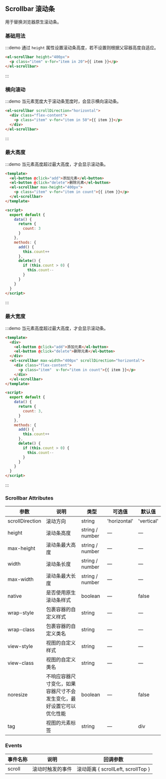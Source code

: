 ## Scrollbar 滚动条

用于替换浏览器原生滚动条。

### 基础用法

:::demo 通过 `height` 属性设置滚动条高度，若不设置则根据父容器高度自适应。

```html
<el-scrollbar height="400px">
  <p class="item" v-for="item in 20">{{ item }}</p>
</el-scrollbar>
```

:::

### 横向滚动

:::demo 当元素宽度大于滚动条宽度时，会显示横向滚动条。

```html
<el-scrollbar scrollDirection="horizontal">
  <div class="flex-content">
    <p class="item" v-for="item in 50">{{ item }}</p>
  </div>
</el-scrollbar>
```

:::

### 最大高度

:::demo 当元素高度超过最大高度，才会显示滚动条。

```html
<template>
  <el-button @click="add">添加元素</el-button>
  <el-button @click="delete">删除元素</el-button>
  <el-scrollbar max-height="400px">
    <p class="item" v-for="item in count">{{ item }}</p>
  </el-scrollbar>
</template>

<script>
  export default {
    data() {
      return {
        count: 3
      }
    },
    methods: {
      add() {
        this.count++
      },
      delete() {
        if (this.count > 0) {
          this.count--
        }
      }
    }
  }
</script>
```

:::
### 最大宽度

:::demo 当元素高度超过最大高度，才会显示滚动条。

```html
<template>
  <div>
    <el-button @click="add">添加元素</el-button>
    <el-button @click="delete">删除元素</el-button>
  </div>
  <el-scrollbar max-width="400px" scrollDirection="horizontal">
    <div class="flex-content">
      <p class="item"  v-for="item in count">{{ item }}</p>
    </div>
  </el-scrollbar>
</template>

<script>
  export default {
    data() {
      return {
        count: 3,
      }
    },
    methods: {
      add() {
        this.count++
      },
      delete() {
        if (this.count > 0) {
          this.count--
        }
      }
    }
  }
</script>
```
:::

### Scrollbar Attributes

| 参数          | 说明            | 类型            | 可选值                 | 默认值   |
|-------------  |---------------- |---------------- |---------------------- |-------- |
| scrollDirection          | 滚动方向         | string  |          'horizontal'             |    'vertical'     |
| height          | 滚动条高度         | string / number  |          —             |    —     |
| max-height          | 滚动条最大高度         | string / number  |          —             |    —     |
| width          | 滚动条长度         | string / number  |          —             |    —     |
| max-width          | 滚动条最大长度         | string / number  |          —             |    —     |
| native          | 是否使用原生滚动条样式         | boolean  |          —             |    false     |
| wrap-style    | 包裹容器的自定义样式  | string | — |    —  |
| wrap-class  | 包裹容器的自定义类名    | string  |    —  |  — |
| view-style  | 视图的自定义样式    | string  |    —  |  — |
| view-class  | 视图的自定义类名    | string  |    —  |  — |
| noresize  | 不响应容器尺寸变化，如果容器尺寸不会发生变化，最好设置它可以优化性能    | boolean  |    —  |  false |
| tag  | 视图的元素标签    | string  |    —  |  div |

### Events

| 事件名称 | 说明 | 回调参数 |
|---------- |-------- |---------- |
| scroll | 滚动时触发的事件 | 滚动距离 { scrollLeft, scrollTop }|
